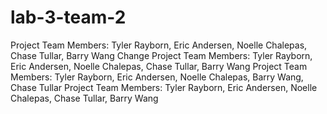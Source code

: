 # lab-3-team-2
Project Team Members: Tyler Rayborn, Eric Andersen, Noelle Chalepas, Chase Tullar, Barry Wang
Change
Project Team Members: Tyler Rayborn, Eric Andersen, Noelle Chalepas, Chase Tullar, Barry Wang
Project Team Members: Tyler Rayborn, Eric Andersen, Noelle Chalepas, Barry Wang, Chase Tullar
Project Team Members: Tyler Rayborn, Eric Andersen, Noelle Chalepas, Chase Tullar, Barry Wang
